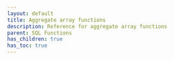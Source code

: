 ```yaml
---
layout: default
title: Aggregate array functions
description: Reference for aggregate array functions
parent: SQL Functions
has_children: true
has_toc: true
---
```


